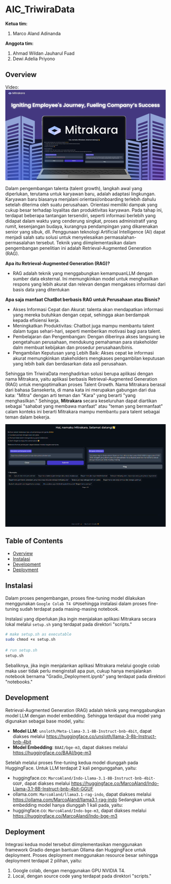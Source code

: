 # AIC_TriwiraData
**Ketua tim:** 
1. Marco Aland Adinanda

**Anggota tim:**
1. Ahmad Wildan Jauharul Fuad
2. Dewi Adelia Priyono

## Overview
Video:
[![Watch the video](thumbnail-video.jpg)](https://youtu.be/Kkgr2Xy8Yv8?si=HuFdXg3Da_8kVHa_)

Dalam pengembangan talenta (talent growth), langkah awal yang diperlukan, terutama untuk karyawan baru, adalah adaptasi lingkungan. Karyawan baru biasanya menjalani orientasi/onboarding terlebih dahulu setelah diterima oleh suatu perusahaan. Orientasi memiliki dampak yang cukup besar terhadap loyalitas dan produktivitas karyawan. Pada tahap ini, terdapat beberapa tantangan tersendiri, seperti informasi berlebih yang didapat dalam waktu yang cenderung singkat, proses administratif yang rumit, kesenjangan budaya, kurangnya pendampingan yang dikarenakan senior yang sibuk, dll. Penggunaan teknologi Artificial Intelligence (AI) dapat menjadi salah satu solusi untuk menyelesaikan permasalahan-permasalahan tersebut. Teknik yang diimplementasikan dalam pengembangan penelitian ini adalah Retrieval-Augmented Generation (RAG).
 
**Apa itu Retrieval-Augmented Generation (RAG)?**
- RAG adalah teknik yang menggabungkan kemampuanLLM dengan sumber data eksternal. Ini memungkinkan model untuk menghasilkan respons yang lebih akurat dan relevan dengan mengakses informasi dari basis data yang ditentukan 

**Apa saja manfaat ChatBot berbasis RAG untuk Perusahaan atau Bisnis?**
- Akses Informasi Cepat dan Akurat: talenta akan mendapatkan informasi yang mereka butuhkan dengan cepat, sehingga akan berdampak kepada efisiensi kerja.
- Meningkatkan Produktivitas: Chatbot juga mampu membantu talent dalam tugas sehari-hari, seperti memberikan motivasi bagi para talent.
- Pembelajaran dan Pengembangan: Dengan diberinya akses langsung ke pengetahuan perusahaan, mendukung pemahaman para stakeholder dalm membuat kebijakan dan prosedur perusahaan/binis.
- Pengambilan Keputusan yang Lebih Baik: Akses cepat ke informasi akurat memungkinkan stakeholders mengkases pengambilan keputusan yang lebih baik dan berdasarkan data asli perusahaan.



Sehingga tim TriwiraData menghadirkan solusi berupa aplikasi dengan nama Mitrakara, yaitu aplikasi berbasis Retrieval-Augmented Generation (RAG) untuk mengoptimalkan proses Talent Growth. 
Nama Mitrakara berasal dari bahasa Sansekerta, di mana kata ini merupakan gabungan dari dua kata: "Mitra" dengan arti teman dan "Kara" yang berarti "yang menghasilkan." Sehingga, **Mitrakara** secara keseluruhan dapat diartikan sebagai "sahabat yang membawa manfaat" atau "teman yang bermanfaat" calam konteks ini berarti Mitrakara mampu membantu para talent sebagai teman dalam bekerja.

![User Interface Mitrakara](user_interface.png)


## Table of Contents
- [Overview](#overview)
- [Instalasi](#instalasi)
- [Development](#development)
- [Deployment](#deployement)

## Instalasi
Dalam proses pengembangan, proses fine-tuning model dilakukan menggunakan `Google Colab T4 GPU`sehingga instalasi dalam proses fine-tuning sudah terdapat pada masing-masing notebook. 

Instalasi yang diperlukan jika ingin menjalakan aplikasi Mitrakara secara lokal melalui `setup.sh` yang terdapat pada direktori "scripts." 

```bash
# make setup.sh as executable
sudo chmod +x setup.sh

# run setup.sh
setup.sh
```

Sebaliknya, jika ingin menjalankan aplikasi Mitrakara melalui google colab maka user tidak perlu menginstall apa pun, cukup hanya menjalankan notebook bernama "Gradio_Deployment.ipynb" yang terdapat pada direktori "notebooks."

## Development
Retrieval-Augmented Generation (RAG) adalah teknik yang menggabungkan model LLM dengan model embedding. Sehingga terdapat dua model yang digunakan sebagai base model, yaitu:
- **Model LLM**: `unsloth/Meta-Llama-3.1-8B-Instruct-bnb-4bit`, dapat diakses melalui https://huggingface.co/unsloth/llama-3-8b-Instruct-bnb-4bit
- **Model Embedding**: `BAAI/bge-m3`, dapat diakses melalui https://huggingface.co/BAAI/bge-m3

Setelah melalui proses fine-tuning kedua model diunggah pada HuggingFace.
Untuk LLM terdapat 2 kali pengunggahan, yaitu: 
- huggingface.co: `MarcoAland/Indo-Llama-3.1-8B-Instruct-bnb-4bit-GGUF`, dapat diakses melalui https://huggingface.co/MarcoAland/Indo-Llama-3.1-8B-Instruct-bnb-4bit-GGUF
- ollama.com: `MarcoAland/llama3.1-rag-indo`, dapat diakses melalui https://ollama.com/MarcoAland/llama3.1-rag-indo
Sedangkan untuk embedding model hanya diunggah 1 kali pada, yaitu:
- huggingface.co: `MarcoAland/Indo-bge-m3`, dapat diakses melalui https://huggingface.co/MarcoAland/Indo-bge-m3

## Deployment
Integrasi kedua model tersebut diimplementasikan menggunakan framework Gradio dengan bantuan Ollama dan HuggingFace untuk deployment. Proses deployment menggunakan resource besar sehingga deployment terdapat 2 pilihan, yaitu:
1. Google colab, dengan menggunakan GPU NVIDIA T4. 
2. Local, dengan source code yang terdapat pada direktori "scripts." 

